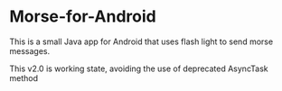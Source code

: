 # Morse-for-Android
This is a small Java app for Android that uses flash light to send morse messages.

This v2.0 is working state, avoiding the use of deprecated AsyncTask method